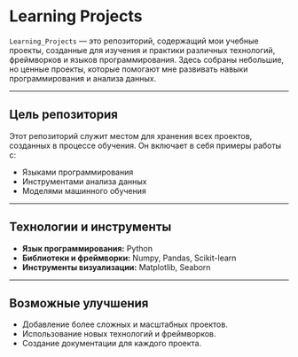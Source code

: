 # Learning Projects

`Learning_Projects` — это репозиторий, содержащий мои учебные проекты, созданные для изучения и практики различных технологий, фреймворков и языков программирования. Здесь собраны небольшие, но ценные проекты, которые помогают мне развивать навыки программирования и анализа данных.

---

## Цель репозитория
Этот репозиторий служит местом для хранения всех проектов, созданных в процессе обучения. Он включает в себя примеры работы с:
- Языками программирования
- Инструментами анализа данных
- Моделями машинного обучения

---

## Технологии и инструменты
- **Язык программирования:** Python
- **Библиотеки и фреймворки:** Numpy, Pandas, Scikit-learn
- **Инструменты визуализации:** Matplotlib, Seaborn


---

## Возможные улучшения
- Добавление более сложных и масштабных проектов.
- Использование новых технологий и фреймворков.
- Создание документации для каждого проекта.

